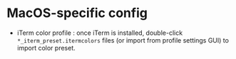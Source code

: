 # MacOS-specific config

- iTerm color profile : once iTerm is installed, double-click `*_iterm_preset.itermcolors` files (or import from profile settings GUI) to import color preset.
